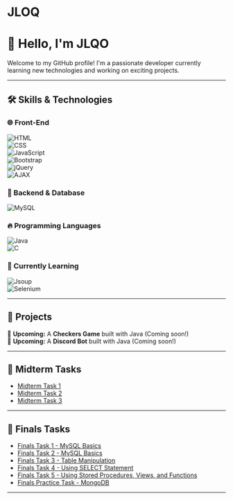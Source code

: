 # JLOQ
# 👋 Hello, I'm JLQO  

Welcome to my GitHub profile! I'm a passionate developer currently learning new technologies and working on exciting projects.  

---

## 🛠️ Skills & Technologies  
### 🌐 Front-End  
![HTML](https://img.shields.io/badge/-HTML5-E34F26?style=flat-square&logo=html5&logoColor=white)  
![CSS](https://img.shields.io/badge/-CSS3-1572B6?style=flat-square&logo=css3&logoColor=white)  
![JavaScript](https://img.shields.io/badge/-JavaScript-F7DF1E?style=flat-square&logo=javascript&logoColor=black)  
![Bootstrap](https://img.shields.io/badge/-Bootstrap-7952B3?style=flat-square&logo=bootstrap&logoColor=white)  
![jQuery](https://img.shields.io/badge/-jQuery-0769AD?style=flat-square&logo=jquery&logoColor=white)  
![AJAX](https://img.shields.io/badge/-AJAX-0078D7?style=flat-square&logo=windows-terminal&logoColor=white)  

### 💾 Backend & Database  
![MySQL](https://img.shields.io/badge/-MySQL-4479A1?style=flat-square&logo=mysql&logoColor=white)  

### 🔥 Programming Languages  
![Java](https://img.shields.io/badge/-Java-007396?style=flat-square&logo=java&logoColor=white)  
![C](https://img.shields.io/badge/-C-A8B9CC?style=flat-square&logo=c&logoColor=white)  

### 🚀 Currently Learning  
![Jsoup](https://img.shields.io/badge/-Jsoup-1572B6?style=flat-square&logo=java&logoColor=white)  
![Selenium](https://img.shields.io/badge/-Selenium-43B02A?style=flat-square&logo=selenium&logoColor=white)  

---

## 📌 Projects  
🚧 **Upcoming:** A **Checkers Game** built with Java (Coming soon!)  
🚧 **Upcoming:** A **Discord Bot** built with Java (Coming soon!)  

---

## 📌 Midterm Tasks
- [Midterm Task 1](https://github.com/JLQO/JLOQ/tree/main/Midterm%20Task%201)
- [Midterm Task 2](https://github.com/JLQO/JLOQ/tree/main/Midterms%20task%202)
- [Midterm Task 3](https://github.com/JLQO/JLOQ/tree/main/Midterm%20Task%203)

---

## 📌 Finals Tasks
- [Finals Task 1 - MySQL Basics](https://github.com/JLQO/JLOQ/tree/main/Finals%20Task%201%20MYSQL%20Basics)
- [Finals Task 2 - MySQL Basics](https://github.com/JLQO/JLOQ/tree/main/Finals%20Task%202.%20Transforming%20ER%20into%20Relational%20Tables)
- [Finals Task 3 - Table Manipulation](https://github.com/JLQO/JLOQ/tree/main/Finals%20Task%203.%20Table%20Manipulation)
- [Finals Task 4 - Using SELECT Statement](https://github.com/JLQO/JLOQ/tree/main/Finals%20Task%204.%20Using%20SELECT%20Statement)
- [Finals Task 5 - Using Stored Procedures, Views, and Functions](https://github.com/JLQO/JLOQ/tree/main/Finals%20Task%205.%20Using%20Stored%20PRocedures%20Views%20and%20Function)
- [Finals Practice Task - MongoDB](https://github.com/JLQO/JLOQ/tree/main/Finals%20Practice%20Task%20MongoDB)

---
